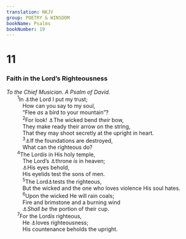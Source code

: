 ```yaml
---
translation: NKJV
group: POETRY & WINSDOM
bookName: Psalms 
bookNumber: 19
---
```


<div class="title"><h1>11</h1><h3>Faith in the Lord’s Righteousness</h3><i>To the Chief Musician. A Psalm of David.</i></div>
<span class="verse thi_11_1">  <sup>1</sup>In <a data-toggle="tooltip" data-placement="bottom" title="Ps. 56:11">⚓</a>the Lord I put my trust;<br/>   How can you say to my soul,<br/>   “Flee <i>as</i> a bird to your mountain”?<br/></span>
<span class="verse thi_11_2">   <sup>2</sup>For look! <a data-toggle="tooltip" data-placement="bottom" title="Ps. 64:3, 4">⚓</a>The wicked bend <i>their</i> bow,<br/>   They make ready their arrow on the string,<br/>   That they may shoot secretly at the upright in heart.<br/></span>
<span class="verse thi_11_3">   <sup>3</sup><a data-toggle="tooltip" data-placement="bottom" title="Ps. 82:5; 87:1; 119:152">⚓</a>If the foundations are destroyed,<br/>   What can the righteous do?<br/></span>
<span class="verse thi_11_4">  <sup>4</sup>The Lord<i>is</i> in His holy temple,<br/>   The Lord’s <a data-toggle="tooltip" data-placement="bottom" title="Ps. 2:4; (Is. 66:1); Matt. 5:34; 23:22; (Acts 7:49); Rev. 4:2">⚓</a>throne <i>is</i> in heaven;<br/>   <a data-toggle="tooltip" data-placement="bottom" title="(Ps. 33:18; 34:15, 16)">⚓</a>His eyes behold,<br/>   His eyelids test the sons of men.<br/></span>
<span class="verse thi_11_5">   <sup>5</sup>The Lord<a data-toggle="tooltip" data-placement="bottom" title="Gen. 22:1; (James 1:12)">⚓</a>tests the righteous,<br/>   But the wicked and the one who loves violence His soul hates.<br/></span>
<span class="verse thi_11_6">   <sup>6</sup>Upon the wicked He will rain coals;<br/>   Fire and brimstone and a burning wind<br/>   <a data-toggle="tooltip" data-placement="bottom" title="1 Sam. 1:4; Ps. 75:8; Ezek. 38:22">⚓</a><i>Shall</i> <i>be</i> the portion of their cup.<br/></span>
<span class="verse thi_11_7">  <sup>7</sup>For the Lord<i>is</i> righteous,<br/>   He <a data-toggle="tooltip" data-placement="bottom" title="Ps. 33:5; 45:7">⚓</a>loves righteousness;<br/>   His countenance beholds the upright.<br/></span>

